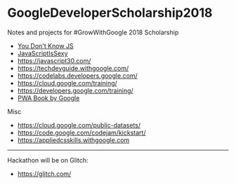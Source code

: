# GoogleDeveloperScholarship2018
Notes and projects for #GrowWithGoogle 2018 Scholarship


* [You Don't Know JS](https://github.com/getify/You-Dont-Know-JS/blob/master/README.md)
* [JavaScriptIsSexy](http://javascriptissexy.com/)
* https://javascript30.com/
* https://techdevguide.withgoogle.com/
* https://codelabs.developers.google.com/
* https://cloud.google.com/training/
* https://developers.google.com/training/
* [PWA Book by Google](https://google-developer-training.gitbooks.io/progressive-web-apps-ilt-concepts/content/)

Misc
* https://cloud.google.com/public-datasets/
* https://code.google.com/codejam/kickstart/
* https://appliedcsskills.withgoogle.com

------------------------------

Hackathon will be on Glitch:
* https://glitch.com/

